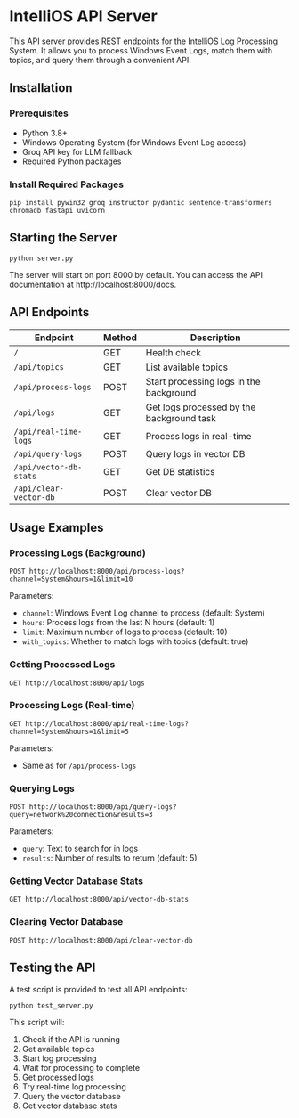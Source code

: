 # IntelliOS API Server

This API server provides REST endpoints for the IntelliOS Log Processing System. It allows you to process Windows Event Logs, match them with topics, and query them through a convenient API.

## Installation

### Prerequisites
- Python 3.8+
- Windows Operating System (for Windows Event Log access)
- Groq API key for LLM fallback
- Required Python packages

### Install Required Packages

```
pip install pywin32 groq instructor pydantic sentence-transformers chromadb fastapi uvicorn
```

## Starting the Server

```
python server.py
```

The server will start on port 8000 by default. You can access the API documentation at http://localhost:8000/docs.

## API Endpoints

| Endpoint | Method | Description |
|----------|--------|-------------|
| `/` | GET | Health check |
| `/api/topics` | GET | List available topics |
| `/api/process-logs` | POST | Start processing logs in the background |
| `/api/logs` | GET | Get logs processed by the background task |
| `/api/real-time-logs` | GET | Process logs in real-time |
| `/api/query-logs` | POST | Query logs in vector DB |
| `/api/vector-db-stats` | GET | Get DB statistics |
| `/api/clear-vector-db` | POST | Clear vector DB |

## Usage Examples

### Processing Logs (Background)

```
POST http://localhost:8000/api/process-logs?channel=System&hours=1&limit=10
```

Parameters:
- `channel`: Windows Event Log channel to process (default: System)
- `hours`: Process logs from the last N hours (default: 1)
- `limit`: Maximum number of logs to process (default: 10)
- `with_topics`: Whether to match logs with topics (default: true)

### Getting Processed Logs

```
GET http://localhost:8000/api/logs
```

### Processing Logs (Real-time)

```
GET http://localhost:8000/api/real-time-logs?channel=System&hours=1&limit=5
```

Parameters:
- Same as for `/api/process-logs`

### Querying Logs

```
POST http://localhost:8000/api/query-logs?query=network%20connection&results=3
```

Parameters:
- `query`: Text to search for in logs
- `results`: Number of results to return (default: 5)

### Getting Vector Database Stats

```
GET http://localhost:8000/api/vector-db-stats
```

### Clearing Vector Database

```
POST http://localhost:8000/api/clear-vector-db
```

## Testing the API

A test script is provided to test all API endpoints:

```
python test_server.py
```

This script will:
1. Check if the API is running
2. Get available topics
3. Start log processing
4. Wait for processing to complete
5. Get processed logs
6. Try real-time log processing
7. Query the vector database
8. Get vector database stats
